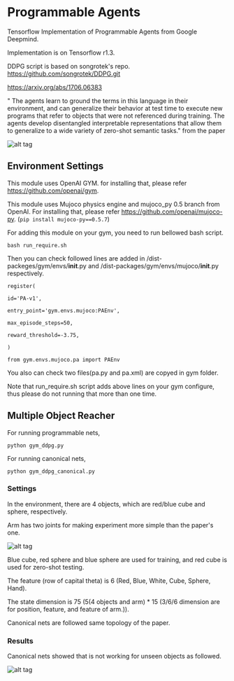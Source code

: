 Programmable Agents
====================

Tensorflow Implementation of Programmable Agents from Google Deepmind.

Implementation is on Tensorflow r1.3.

DDPG script is based on songrotek's repo. https://github.com/songrotek/DDPG.git

https://arxiv.org/abs/1706.06383

" The agents learn to ground the terms in this language in their environment,
and can generalize their behavior at test time to execute new programs that refer to
objects that were not referenced during training. The agents develop disentangled
interpretable representations that allow them to generalize to a wide variety of
zero-shot semantic tasks." from the paper

![alt tag](https://github.com/jaesik817/programmable-agents_tensorflow/blob/master/figures/pa.PNG)

Environment Settings
-----------------

This module uses OpenAI GYM. for installing that, please refer https://github.com/openai/gym.

This module uses Mujoco physics engine and mujoco_py 0.5 branch from OpenAI. For installing that, please refer https://github.com/openai/mujoco-py.
(`pip install mujoco-py==0.5.7`)

For adding this module on your gym, you need to run bellowed bash script.

`
bash run_require.sh
`

Then you can check followed lines are added in <python path>/dist-packeges/gym/envs/__init__.py and <python path>/dist-packages/gym/envs/mujoco/__init__.py respectively.


    register(
    
    id='PA-v1',

    entry_point='gym.envs.mujoco:PAEnv',

    max_episode_steps=50,

    reward_threshold=-3.75,
    
    )


`
from gym.envs.mujoco.pa import PAEnv
`

You also can check two files(pa.py and pa.xml) are copyed in gym folder.

Note that run_require.sh script adds above lines on your gym configure, thus please do not running that more than one time. 

 Multiple Object Reacher
-----------------

For running programmable nets,

`
python gym_ddpg.py
`

For running canonical nets,

`
python gym_ddpg_canonical.py
`

### Settings

In the environment, there are 4 objects, which are red/blue cube and sphere, respectively.

Arm has two joints for making experiment more simple than the paper's one.

![alt tag](https://github.com/jaesik817/programmable-agents_tensorflow/blob/master/figures/pa_example.PNG)

Blue cube, red sphere and blue sphere are used for training, and red cube is used for zero-shot testing.

The feature (row of capital theta) is 6 (Red, Blue, White, Cube, Sphere, Hand).

The state dimension is 75 (5(4 objects and arm) * 15 (3/6/6 dimension are for position, feature, and feature of arm.)).

Canonical nets are followed same topology of the paper.

### Results

Canonical nets showed that is not working for unseen objects as followed.

![alt tag](https://github.com/jaesik817/programmable-agents_tensorflow/blob/master/figures/canonical_result.PNG)

